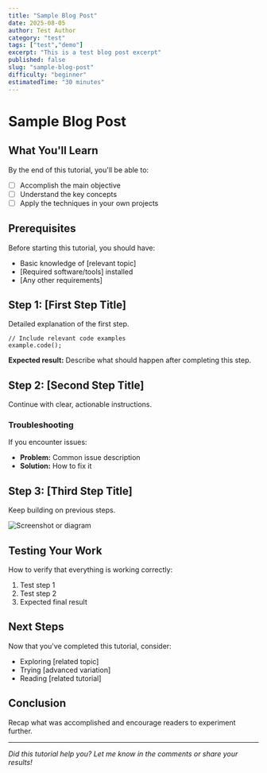 ```yaml
---
title: "Sample Blog Post"
date: 2025-08-05
author: Test Author
category: "test"
tags: ["test","demo"]
excerpt: "This is a test blog post excerpt"
published: false
slug: "sample-blog-post"
difficulty: "beginner"
estimatedTime: "30 minutes"
---
```


# Sample Blog Post

## What You'll Learn

By the end of this tutorial, you'll be able to:

- [ ] Accomplish the main objective
- [ ] Understand the key concepts
- [ ] Apply the techniques in your own projects

## Prerequisites

Before starting this tutorial, you should have:

- Basic knowledge of [relevant topic]
- [Required software/tools] installed
- [Any other requirements]

## Step 1: [First Step Title]

Detailed explanation of the first step.

```code
// Include relevant code examples
example.code();
```

**Expected result:** Describe what should happen after completing this step.

## Step 2: [Second Step Title]

Continue with clear, actionable instructions.

### Troubleshooting

If you encounter issues:
- **Problem:** Common issue description
- **Solution:** How to fix it

## Step 3: [Third Step Title]

Keep building on previous steps.

![Screenshot or diagram](../assets/images/tutorial-step3.png)

## Testing Your Work

How to verify that everything is working correctly:

1. Test step 1
2. Test step 2
3. Expected final result

## Next Steps

Now that you've completed this tutorial, consider:

- Exploring [related topic]
- Trying [advanced variation]
- Reading [related tutorial]

## Conclusion

Recap what was accomplished and encourage readers to experiment further.

---

*Did this tutorial help you? Let me know in the comments or share your results!*
